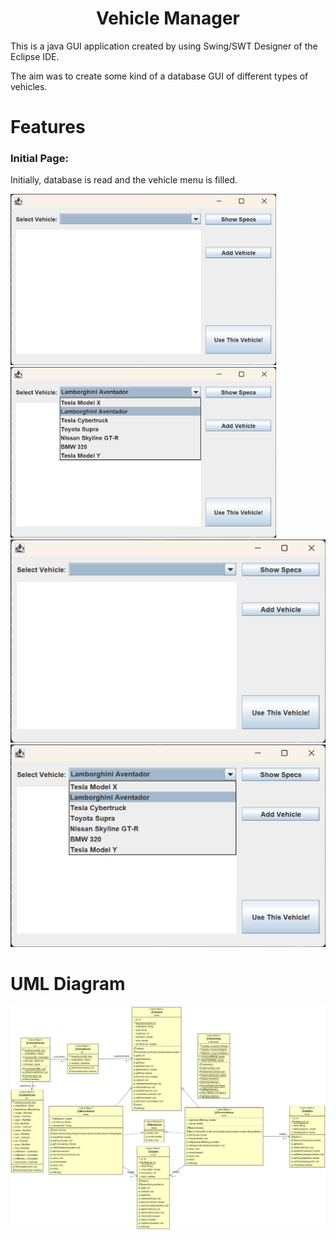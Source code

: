 <h1 align='center'>Vehicle Manager</h1>

This is a java GUI application created by using Swing/SWT Designer of the Eclipse IDE.

The aim was to create some kind of a database GUI of different types of vehicles.

# Features

### Initial Page:

Initially, database is read and the vehicle menu is filled.

<img src="./img/initial-page.png" width="425"/> <img src="./img/vehicle-selection.png" width="425"/> 
![Initial Page](https://github.com/bariscihanoglu/vehicle-manager/blob/main/img/initial-page.png) ![Menu](https://github.com/bariscihanoglu/vehicle-manager/blob/main/img/vehicle-selection.png)

# UML Diagram

![Alt Text](https://github.com/bariscihanoglu/vehicle-manager/blob/main/img/GUI.jpeg)
